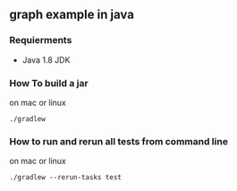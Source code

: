 
## graph example in java

### Requierments
 - Java 1.8 JDK

### How To build a jar
 on mac or linux

    ./gradlew
    
### How to run and rerun all tests from command line
on mac or linux

    ./gradlew --rerun-tasks test
    
